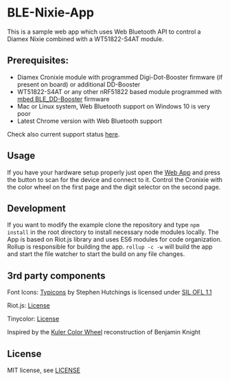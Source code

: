# BLE-Nixie-App
This is a sample web app which uses Web Bluetooth API to control a Diamex Nixie combined with a WT51822-S4AT module.

Prerequisites:
--------------
- Diamex Cronixie module with programmed Digi-Dot-Booster firmware (if present on board) or additional DD-Booster
- WT51822-S4AT or any other nRF51822 based module programmed with [mbed BLE_DD-Booster](https://developer.mbed.org/users/Gamadril/code/BLE_DD-Booster/) firmware
- Mac or Linux system, Web Bluetooth support on Windows 10 is very poor
- Latest Chrome version with Web Bluetooth support


Check also current support status [here](https://github.com/WebBluetoothCG/web-bluetooth/blob/master/implementation-status.md).

Usage
-----
If you have your hardware setup properly just open the [Web App](http://gamadril.github.io/BLE-Nixie) and press the button to scan for the device and connect to it. Control the Cronixie with the color wheel on the first page and the digit selector on the second page.

Development
-----------
If you want to modify the example clone the repository and type `npm install` in the root directory to install necessary node modules locally.
The App is based on Riot.js library and uses ES6 modules for code organization. Rollup is responsible for building the app.
`rollup -c -w` will build the app and start the file watcher to start the build on any file changes.

3rd party components
--------------------
Font Icons:
[Typicons](https://github.com/stephenhutchings/typicons.font) by Stephen Hutchings is licensed under [SIL OFL 1.1](http://scripts.sil.org/OFL_web)

Riot.js:
[License](https://github.com/riot/riot/blob/master/LICENSE.txt)

Tinycolor:
[License](https://github.com/bgrins/TinyColor/blob/master/LICENSE)

Inspired by the [Kuler Color Wheel](https://github.com/benknight/kuler-colorwheel-with-d3) reconstruction of Benjamin Knight

License
-------
MIT license, see [LICENSE](./LICENSE)
